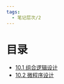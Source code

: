 ```yaml
---
tags:
  - 笔记层次/2
---
```

# 目录

- [10.1 组合逻辑设计](0203-计算机组成原理/10-控制单元的设计/10.1%20组合逻辑设计.md)
- [10.2 微程序设计](0203-计算机组成原理/10-控制单元的设计/10.2%20微程序设计.md)


